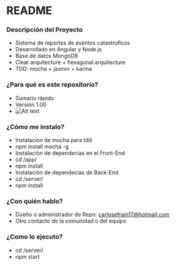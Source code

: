# README #

### Descripción del Proyecto
* Sistema de reportes de eventos catastroficos
* Desarrollado en Angular y Node.js
* Base de datos MongoDB
* Clear arquitecture + hexagonal arquitecture
* TDD: mocha + jasmin + karma

### ¿Para qué es este repositorio? ###

* Sumario rápido
* Versión 1.00
* ![Alt text](https://d585tldpucybw.cloudfront.net/sfimages/default-source/labs/kendo/kendoui-angular2/kendoka.png?sfvrsn=4)

### ¿Cómo me instalo? ###
* Instalacion de mocha para tdd
* npm install mocha -g
* Instalación de dependecias en el Front-End
* cd /app/ 
* npm install
* Instalación de dependecias de Back-End
* cd /server/
* npm install

### ¿Con quién hablo? ###

* Dueño o administrador de Repo: carlosefrain17@hotmail.com
* Otro contacto de la comunidad o del equipo 

### ¿Como lo ejecuto? ###
* cd /server/
* npm start